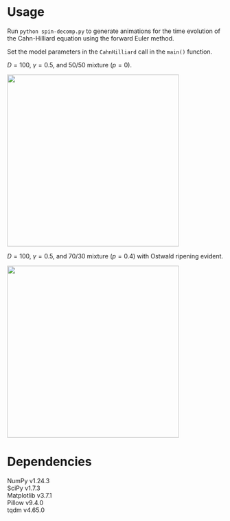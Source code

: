 # Usage
Run `python spin-decomp.py` to generate animations for the time evolution of the Cahn-Hilliard equation using the forward Euler method.

Set the model parameters in the `CahnHilliard` call in the `main()` function.

$D = 100$, $\gamma = 0.5$, and 50/50 mixture ($p = 0$). <br>
<p>
  <img src='/figs/spinodal-decomposition_D-100_gamma-0.5_p-0.gif' width='400' />
</p>

$D = 100$, $\gamma = 0.5$, and 70/30 mixture ($p = 0.4$) with Ostwald ripening evident.<br>
<p>
  <img src='figs/spinodal-decomposition_D-100_gamma-0.5_p-0.4.gif' width='400' />
</p>

# Dependencies
NumPy v1.24.3 <br>
SciPy v1.7.3 <br>
Matplotlib v3.7.1 <br>
Pillow v9.4.0 <br>
tqdm v4.65.0
